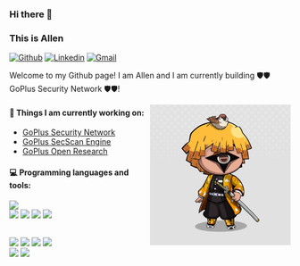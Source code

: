 ### Hi there 👋 
### This is Allen

[![Github](https://img.shields.io/badge/-Github-000?style=flat&logo=Github&logoColor=white)](https://github.com/0xbeekeeper)
[![Linkedin](https://img.shields.io/badge/-LinkedIn-blue?style=flat&logo=Linkedin&logoColor=white)](https://www.linkedin.com/in/allen-zhang-51b961237/)
[![Gmail](https://img.shields.io/badge/-Gmail-c14438?style=flat&logo=Gmail&logoColor=white)](mailto:allen@gopluslabs.io)

Welcome to my Github page! I am Allen and I am currently building 🛡️🛡️ GoPlus Security Network 🛡️🛡️!  

<img align="right" alt="img" src="https://github.com/0xbeekeeper/0xbeekeeper/blob/main/cover.jpg" width="50%" height="auto" />


#### 🌱 Things I am currently working on: 
- [GoPlus Security Network](https://gopluslabs.io)
- [GoPlus SecScan Engine](https://github.com/goplus-labs/go-scan)
- [GoPlus Open Research](https://inky-punch-9d2.notion.site/GoPlus-Open-Research-8caa714861214d22bd172f62fac076b2?pvs=4)


#### :computer: Programming languages and tools: 
<p>
	<img width="50%" align="right" src="https://github-readme-stats.vercel.app/api?username=0xbeekeeper&show_icons=true&hide_border=true" />

<code><img width="10%" src="https://www.vectorlogo.zone/logos/gnu_bash/gnu_bash-ar21.svg"></code>
<code><img width="10%" src="https://www.vectorlogo.zone/logos/python/python-ar21.svg"></code>
<code><img width="8%" src="https://www.vectorlogo.zone/logos/typescriptlang/typescriptlang-ar21.svg"></code>
<code><img width="8%" src="https://www.vectorlogo.zone/logos/golang/golang-ar21.svg"></code>

<br />
<code><img width="10%" src="https://www.vectorlogo.zone/logos/pocoo_flask/pocoo_flask-ar21.svg"></code>
<code><img width="10%" src="https://www.vectorlogo.zone/logos/mysql/mysql-ar21.svg"></code>
<code><img width="10%" src="https://www.vectorlogo.zone/logos/mongodb/mongodb-ar21.svg"></code>
<code><img width="10%" src="https://www.vectorlogo.zone/logos/reactjs/reactjs-ar21.svg"></code>
<br />
<code><img width="10%" src="https://www.vectorlogo.zone/logos/apache_spark/apache_spark-ar21.svg"></code>
<code><img width="10%" src="https://www.vectorlogo.zone/logos/apache_hadoop/apache_hadoop-ar21.svg"></code>
</p>

</sub>
